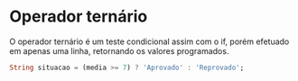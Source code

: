 # Operador ternário

O operador ternário é um teste condicional assim com o if, porém efetuado em apenas uma linha, retornando os valores programados.

```dart
String situacao = (media >= 7) ? 'Aprovado' : 'Reprovado';
```
